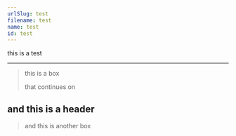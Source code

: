 ```yaml
---
urlSlug: test
filename: test
name: test
id: test
---
```

this is a test

---

>this is a box
>
>that continues on

## and this is a header

>and this is another box